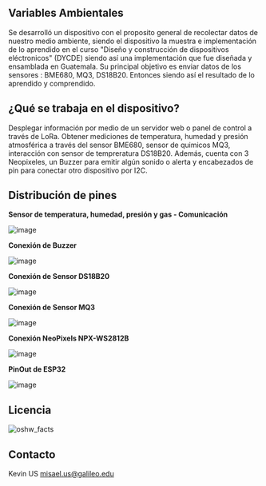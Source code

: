 Variables Ambientales 
----------------------------------------------
Se desarrolló un dispositivo con el proposito general de recolectar datos de nuestro medio ambiente, siendo el dispositivo la muestra e implementación de lo aprendido en el curso
"Diseño y construcción de dispositivos eléctronicos" (DYCDE) siendo así una implementación que fue diseñada y ensamblada en Guatemala. Su principal objetivo es enviar datos
de los sensores : BME680, MQ3, DS18B20.
Entonces siendo así el resultado de lo aprendido y comprendido.

¿Qué se trabaja en el dispositivo?
----------------------------------------------
Desplegar información por medio de un servidor web o panel de control a través de LoRa. Obtener mediciones de temperatura, humedad y presión atmosférica a través del sensor BME680, sensor de quimicos MQ3, interacción con
sensor de tempreratura DS18B20.
Además, cuenta con 3 Neopixeles, un Buzzer para emitir algún sonido o alerta y encabezados de pin para conectar otro dispositivo por I2C.

Distribución de pines
----------------------------------------------
**Sensor de temperatura, humedad, presión y gas - Comunicación**


![image](https://github.com/user-attachments/assets/a92ee351-c794-432a-812f-32d5517dc233)


**Conexión de Buzzer**

![image](https://github.com/user-attachments/assets/b63bb8a8-ce79-4849-aee0-99f92889af5a)

**Conexión de Sensor DS18B20**

![image](https://github.com/user-attachments/assets/b5f4a89c-fe38-429d-ab19-9d3dc5ddf1e6)


**Conexión de Sensor MQ3**

![image](https://github.com/user-attachments/assets/11464e5e-2bd9-487d-acd9-caf434238928)

**Conexión NeoPixels NPX-WS2812B**

![image](https://github.com/user-attachments/assets/7bdccae4-4695-4632-a646-a3d90f8a2159)

**PinOut de ESP32**

![image](https://github.com/user-attachments/assets/371505b9-95d9-4162-8140-8a629550ccc9)

Licencia
-
![oshw_facts](https://github.com/user-attachments/assets/1e126615-04a2-4276-8c31-34aee6925b97)

Contacto
-
Kevin US
misael.us@galileo.edu















